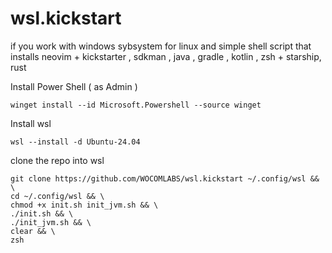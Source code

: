 # wsl.kickstart
if you work with windows sybsystem for linux and simple shell script that installs neovim + kickstarter ,  sdkman , java , gradle , kotlin  , zsh  + starship, rust

Install Power Shell ( as Admin ) 

```
winget install --id Microsoft.Powershell --source winget

``` 
Install wsl 

```
wsl --install -d Ubuntu-24.04
```

clone the repo into wsl 

```
git clone https://github.com/WOCOMLABS/wsl.kickstart ~/.config/wsl && \
cd ~/.config/wsl && \
chmod +x init.sh init_jvm.sh && \
./init.sh && \
./init_jvm.sh && \
clear && \
zsh
```



